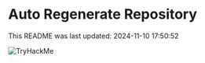 # Auto Regenerate Repository

This README was last updated: 2024-11-10 17:50:52

 ![TryHackMe](https://tryhackme.com/badge/533634)
